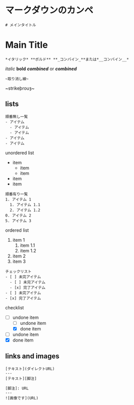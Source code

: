# マークダウンのカンペ

```
# メインタイトル
```
# Main Title

```
*イタリック* **ボルド** **_コンバイン_**または*__コンバイン__*
```

*italic* **bold** **_combined_** or *__combined__*

```
~取り消し線~
```

~strikeþrouȝ~

## lists

```
順番無し一覧
- アイテム
  - アイテム
  - アイテム
- アイテム
- アイテム
```
unordered list
- item
  - item
  - item
- item
- item

```
順番有り一覧
1. アイテム 1
  1. アイテム 1.1
  2. アイテム 1.2
0. アイテム 2
5. アイテム 3
```

ordered list
1. item 1
   1. item 1.1
   2. item 1.2
0. item 2
5. item 3

```
チェックリスト
- [ ] 未完アイテム
  - [ ] 未完アイテム
  - [x] 完了アイテム
- [ ] 未完アイテム
- [x] 完了アイテム
```

checklist
- [ ] undone item
  - [ ] undone item
  - [x] done item
- [ ] undone item
- [x] done item

## links and images

```
[テキスト](ダイレクトURL)
---
[テキスト][脚注]

[脚注]: URL
---
![画像です](URL)
```
